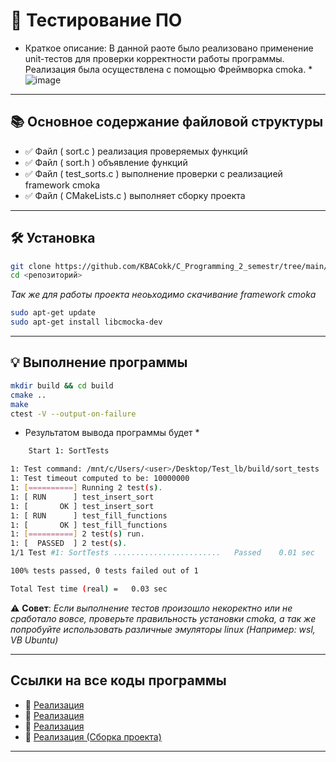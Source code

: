 # 📑 Тестирование ПО

* Краткое описание: В данной раоте было реализовано применение unit-тестов для проверки корректности работы программы. Реализация была осуществлена с помощью Фреймворка cmoka. *
![image](https://github.com/user-attachments/assets/d83dbe27-f909-467a-bc68-d95058f105d8)

---

## 📚 Основное содержание файловой структуры
- ✅ Файл ( sort.c ) реализация проверяемых функций
- ✅ Файл ( sort.h ) объявление функций
- ✅ Файл ( test_sorts.c ) выполнение проверки с реализацией framework cmoka
- ✅ Файл ( CMakeLists.c ) выполняет сборку проекта 
---

## 🛠 Установка
```bash
git clone https://github.com/KBACokk/C_Programming_2_semestr/tree/main/<name_pack>
cd <репозиторий>
```
*Так же для работы проекта неоьходимо скачивание framework cmoka*
```bash
sudo apt-get update
sudo apt-get install libcmocka-dev
```
            
---

## 💡 Выполнение программы
```bash
mkdir build && cd build
cmake ..
make
ctest -V --output-on-failure
```

* Результатом вывода программы будет *

```bash
    Start 1: SortTests

1: Test command: /mnt/c/Users/<user>/Desktop/Test_lb/build/sort_tests
1: Test timeout computed to be: 10000000
1: [==========] Running 2 test(s).
1: [ RUN      ] test_insert_sort
1: [       OK ] test_insert_sort
1: [ RUN      ] test_fill_functions
1: [       OK ] test_fill_functions
1: [==========] 2 test(s) run.
1: [  PASSED  ] 2 test(s).
1/1 Test #1: SortTests ........................   Passed    0.01 sec

100% tests passed, 0 tests failed out of 1

Total Test time (real) =   0.03 sec
```

⚠️ **Совет**:
*Если выполнение тестов произошло некоректно или не сработало вовсе, проверьте правильность установки cmoka, а так же попробуйте использовать различные эмуляторы linux (Например: wsl, VB Ubuntu)*


---

## Ссылки на все коды программы

- 📌 [Реализация](/Test_lb/sort.c)
- 📌 [Реализация](/Test_lb/sort.h)
- 📌 [Реализация](/Test_lb/test_sorts.c)
- 📌 [Реализация (Сборка проекта) ](/Test_lb/CMakeLists.txt)

---
